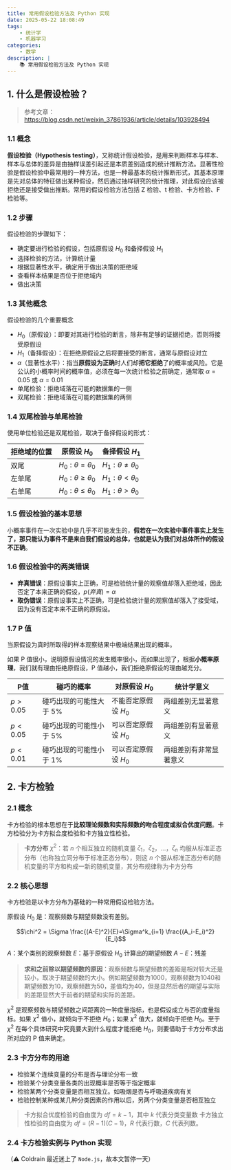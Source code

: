 ```yaml
---
title: 常用假设检验方法及 Python 实现
date: 2025-05-22 18:08:49
tags:
    - 统计学
    - 机器学习
categories: 
    - 数学
description: |
    📚 常用假设检验方法及 Python 实现
---
```

## 1. 什么是假设检验？
> 参考文章：https://blog.csdn.net/weixin_37861936/article/details/103928494

### 1.1 概念
**假设检验（Hypothesis testing）**，又称统计假设检验，是用来判断样本与样本、样本与总体的差异是由抽样误差引起还是本质差别造成的统计推断方法。显著性检验是假设检验中最常用的一种方法，也是一种最基本的统计推断形式，其基本原理是先对总体的特征做出某种假设，然后通过抽样研究的统计推理，对此假设应该被拒绝还是接受做出推断。常用的假设检验方法包括 Z 检验、t 检验、卡方检验、F 检验等。

### 1.2 步骤
假设检验的步骤如下：
- 确定要进行检验的假设，包括原假设 $H_0$ 和备择假设 $H_1$
- 选择检验的方法，计算统计量
- 根据显著性水平，确定用于做出决策的拒绝域
- 查看样本结果是否位于拒绝域内
- 做出决策

### 1.3 其他概念
假设检验的几个重要概念
- $H_0$（原假设）：即要对其进行检验的断言，除非有足够的证据拒绝，否则将接受原假设
- $H_1$（备择假设）：在拒绝原假设之后将要接受的断言，通常与原假设对立
- $\alpha$（显著性水平）：指当**原假设为正确**时人们却**把它拒绝**了的概率或风险。它是公认的小概率时间的概率值，必须在每一次统计检验之前确定，通常取 $\alpha=0.05$ 或 $\alpha=0.01$
- 单尾检验：拒绝域落在可能的数据集的一侧
- 双尾检验：拒绝域落在可能的数据集的两侧

### 1.4 双尾检验与单尾检验
使用单位检验还是双尾检验，取决于备择假设的形式：

| 拒绝域的位置 | 原假设 $H_0$ | 备择假设 $H_1$ |
|---|---|---|
| 双尾 | $H_0:\theta = \theta _0$ | $H_1:\theta \ne \theta _0$ |
| 左单尾 | $H_0:\theta \ge \theta _0$ | $H_1:\theta < \theta _0$ |
| 右单尾 | $H_0:\theta \le \theta _0$ | $H_1:\theta > \theta _0$ |

### 1.5 假设检验的基本思想
小概率事件在一次实验中是几乎不可能发生的，**假若在一次实验中事件事实上发生了，那只能认为事件不是来自我们假设的总体，也就是认为我们对总体所作的假设不正确**。

### 1.6 假设检验中的两类错误
- **弃真错误**：原假设事实上正确，可是检验统计量的观察值却落入拒绝域，因此否定了本来正确的假设，$p(弃真)=\alpha$
- **取伪错误**：原假设事实上不正确，可是检验统计量的观察值却落入了接受域，因为没有否定本来不正确的原假设。

### 1.7 P 值
当原假设为真时所取得的样本观察结果中极端结果出现的概率。

如果 P 值很小，说明原假设情况的发生概率很小，而如果出现了，根据**小概率原理**，我们就有理由拒绝原假设，P 值越小，我们拒绝原假设的理由越充分。

| P值 | 碰巧的概率 | 对原假设 $H_0$ | 统计学意义 |
|---|---|---|---|
| $p>0.05$ |碰巧出现的可能性大于 5% | 不能否定原假设 $H_0$| 两组差别无显著意义 |
| $p<0.05$ | 碰巧出现的可能性小于 5% | 可以否定原假设 $H_0$| 两组差别有显著意义 |
| $p<0.01$ | 碰巧出现的可能性小于 1% | 可以否定原假设 $H_0$ | 两组差别有非常显著意义 |

## 2. 卡方检验
### 2.1 概念
卡方检验的根本思想在于**比较理论频数和实际频数的吻合程度或拟合优度问题**。卡方检验分为卡方拟合度检验和卡方独立性检验。

> **卡方分布** $\chi^2$：若 $n$ 个相互独立的随机变量 $\zeta_1$，$\zeta_2$，...，$\zeta_n$ 均服从标准正态分布（也称独立同分布于标准正态分布），则这 $n$ 个服从标准正态分布的随机变量的平方和构成一新的随机变量，其分布规律称为卡方分布

### 2.2 核心思想
卡方检验是以卡方分布为基础的一种常用假设检验方法。

原假设 $H_0$ 是：观察频数与期望频数没有差别。

$$\chi^2 = \Sigma \frac{(A-E)^2}{E}=\Sigma^k_{i=1} \frac{(A_i-E_i)^2}{E_i}$$

$A$：某个类别的观察频数
$E$：基于原假设 $H_0$ 计算出的期望频数
$A-E$：残差

> **求和之前除以期望频数的原因**：观察频数与期望频数的差距是相对较大还是较小，取决于期望频数的大小。例如期望频数为1000，观察频数为1040和期望频数为10，观察频数为50，差值均为40，但是显然后者的期望与实际的差距显然大于前者的期望和实际的差距。

$\chi^2$ 是观察频数与期望频数之间距离的一种度量指标，也是假设成立与否的度量指标。如果 $\chi^2$ 值小，就倾向于不拒绝 $H_0$；如果 $\chi^2$ 值大，就倾向于拒绝 $H_0$。至于 $\chi^2$ 在每个具体研究中究竟要大到什么程度才能拒绝 $H_0$，则要借助于卡方分布求出所对应的 P 值来确定。

### 2.3 卡方分布的用途
- 检验某个连续变量的分布是否与理论分布一致
- 检验某个分类变量各类的出现概率是否等于指定概率
- 检验某两个分类变量是否相互独立。如吸烟是否与呼吸道疾病有关
- 检验控制某种或某几种分类因素的作用以后，另两个分类变量是否相互独立

> 卡方拟合优度检验的自由度为 $df=k-1$，其中 $k$ 代表分类变量数
> 卡方独立性检验的自由度为 $df=(R-1)(C-1)$，$R$ 代表行数，$C$ 代表列数。

### 2.4 卡方检验实例与 Python 实现

（⚠️ Coldrain 最近迷上了 `Node.js`，故本文暂停一天）